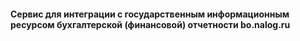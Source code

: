 #### Сервис для интеграции с государственным информационным ресурсом бухгалтерской (финансовой) отчетности bo.nalog.ru